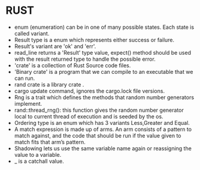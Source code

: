 # RUST

* enum (enumeration) can be in one of many possible states. Each state is called variant.
* Result type is a enum which represents either success or failure. 
* Result's variant are 'ok' and 'err'.
* read_line returns a 'Result' type value, expect() method should be used with the result returned type to handle the possible error.
* 'crate' is a collection of Rust Source code files.
* 'Binary crate' is a program that we can compile to an executable that we can run.
* rand crate is  a library crate .
* cargo update command, ignores the cargo.lock file versions.
* Rng is a trait which defines the methods that random number generators implement.
* rand::thread_rng(): this function gives the random number generator local to current thread of execution and is seeded by the os. 
* Ordering type is an enum which has 3 variants Less,Greater and Equal.
* A match expression is made up of arms. An arm consists of a pattern to match against, and the code that should be run if the value given to match fits that arm’s pattern. 
* Shadowing lets us use the same variable name again or reassigning the value to a variable.
* _ is a catchall value.
